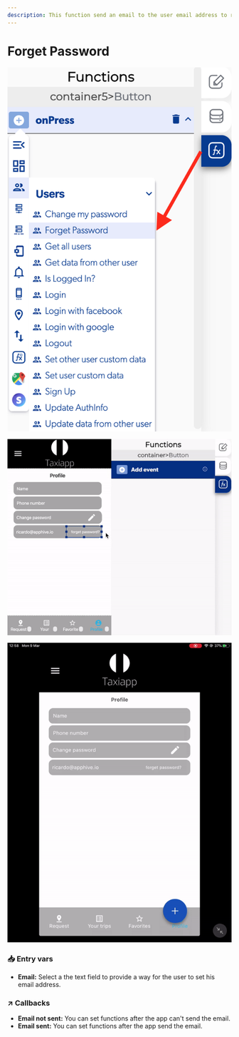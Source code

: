 ```yaml
---
description: This function send an email to the user email address to recover his password.
---
```


# Forget Password

![](../../../.gitbook/assets/captura-de-pantalla-2020-02-10-a-la-s-10.34.27.png)

![](../../../.gitbook/assets/ezgif.com-video-to-gif-8.gif)

![](../../../.gitbook/assets/ezgif.com-video-to-gif-9.gif)



### 📥 Entry vars <a id="entry-vars"></a>

* **Email:** Select a the text field to provide a way for the user to set his email address.

### ↗ Callbacks <a id="entry-vars"></a>

* **Email not sent:** You can set functions after the app can't send the email.
* **Email sent:** You can set functions after the app send the email.



